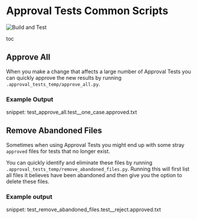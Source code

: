 # Approval Tests Common Scripts

![Build and Test](https://github.com/approvals/ApprovalTests.CommonScripts/actions/workflows/build-and-test.yml/badge.svg)

toc 

## Approve All

When you make a change that affects a large number of Approval Tests you can quickly approve the new results by running `.approval_tests_temp/approve_all.py`.

### Example Output

snippet: test_approve_all.test__one_case.approved.txt

## Remove Abandoned Files

Sometimes when using Approval Tests you might end up with some stray `approved` files for tests that no longer exist.

You can quickly identify and eliminate these files by running `.approval_tests_temp/remove_abandoned_files.py`.
Running this will first list all files it believes have been abandoned and then give you the option to delete these files.

### Example output

snippet: test_remove_abandoned_files.test__reject.approved.txt

